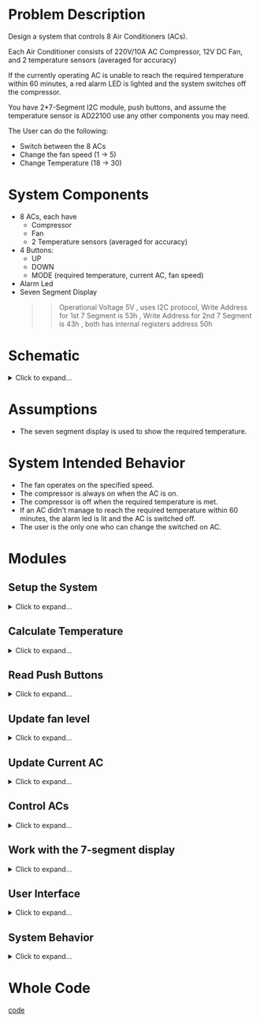 # Problem Description

Design a system that controls 8 Air Conditioners (ACs).

Each Air Conditioner consists of 220V/10A AC Compressor, 12V DC Fan, and 2 temperature sensors (averaged for accuracy)

If the currently operating AC is unable to reach the required temperature within 60 minutes, a red alarm LED is lighted and the system switches off the compressor.

You have 2*7-Segment I2C module, push buttons, and assume the temperature sensor
is AD22100 use any other components you may need.

The User can do the following:
- Switch between the 8 ACs
- Change the fan speed (1 -> 5)
- Change Temperature (18 -> 30)

# System Components
- 8 ACs, each have
  - Compressor
  - Fan
  - 2 Temperature sensors (averaged for accuracy)
- 4 Buttons:
  - UP
  - DOWN
  - MODE (required temperature, current AC, fan speed)
- Alarm Led
- Seven Segment Display
  >> Operational Voltage 5V , uses I2C protocol, Write Address for 1st 7 Segment is 53h , Write
Address for 2nd 7 Segment is 43h , both has internal registers address 50h

# Schematic
<details> <summary>Click to expand...</summary>

## ACs
![AC](Schematic/AC.png)

## System Schematic
We will use Demultiplexeres to switch between ACs. We will use the same selection bits for the fans and temperature sensors

![System](Schematic/System.png)

</details>


# Assumptions
- The seven segment display is used to show the required temperature.
# System Intended Behavior  
- The fan operates on the specified speed.
- The compressor is always on when the AC is on.
- The compressor is off when the required temperature is met.
- If an AC didn't manage to reach the required temperature within 60 minutes, the alarm led is lit and the AC is switched off.
- The user is the only one who can change the switched on AC.

# Modules
## Setup the System 
<details> <summary>Click to expand...</summary>

Here we setup our pins' direction, whether they are in or out.

``` c++
void setup() {
  wire.begin();
  pinMode(UP_PB, INPUT);
  pinMode(DOWN_PB, INPUT);
  pinMode(MODE_PB, INPUT);

  pinMode(ALARM_LED, OUTPUT);

  // ACs (3 bits for 8 ACs)
  pinMode(addressAC0, OUTPUT);
  pinMode(addressAC1, OUTPUT);
  pinMode(addressAC2, OUTPUT);
  // Note that, we don't need to set the direction of the temperature sensors nor the fans (analog pins), since they are already set to input. 
}
```
</details>

## Calculate Temperature
<details> <summary>Click to expand...</summary>

How can we calculate the temperature? we are given two parameters: the bias and the slope.
In other words we have this line: Y(voltage) = m * X(temperature) + c
So, X(temperature) = (Y(voltage) - c) / m
>> Note that, the slope is given in mV, so we need to convert it to V by dividing by 1000.

``` c++
float readTemperatureSensor(int sensor) {
  float voltage = analogRead(sensor) * (5.0 / 1023.0);
  float temperature = (voltage-1.375) / 0.0225;
  return temperature;
}
```
Or simply:
``` c++
float readTemperatureSensor(int sensor) {
  float voltage = analogRead(sensor) * (5.0 / 1023.0);
  return (voltage-1.375) / 0.0225;
}
```
In our case, we have two sensors for each AC, they are selected based on the AC address bits, so we will read the common pins directly.
``` c++
float calculateTemperature() {
  return (readTemperatureSensor(temperature_sensor_1) + readTemperatureSensor(temperature_sensor_2)) / 2;
}
```
I know that you are wondering why have calculated the temperatures then averaged it, we could simply averaged the voltage readings then calculated the temperature only once. We didn't do this for the exact same reason. We want to abstract the temperature calculations as much as we can. Hence, if we have replaced the sensor, for instance with a non linear one, the rest of the code can be unchanged. 
</details>

## Read Push Buttons
<details>
<summary>Click to expand...</summary>

Hey bro, a whole module for the push buttons?! well, dealing with push buttons are not that straightforward you know. Push buttons have a property called debouncing, that we need to deal with, to prevent the system from reacting to the same push button multiple times. 

There are two main approaches -as far as I know- to solve this issue: 

### 1. using delays:
``` c++
int readPushButton(int pb)
{
  if (digitalRead(pb) == HIGH)
  {
    delay(DEBOUNCE_DELAY); // usually 30 ~ 50ms
    if (digitalRead(pb) == HIGH) // if the button is still pressed
      return 1;
    else 
        return 0;
  }
  return 0;
}
```
### 2. using loops:
``` c++
int readPushButton(int pb)
{
  if (digitalRead(pb) == HIGH)
  {
    while(digitalRead(pb) == HIGH); // stay here until button is released
    return 1;
  }
  return 0;
}
```

</details>



## Update fan level
<details> <summary>Click to expand...</summary>

The fan can have up to `MAX_NUMBER_FAN_LEVELS` levels. The fan speed is calculated based on this level.

>> You con use switches or if conditions, but I think this way is more readable.

``` c++
void updateFanLevel(int inc) {
  currentFanLevel += inc % MAX_NUMBER_FAN_LEVELS; 
  currentFanSpeed = currentFanSpeed < 0 ? 0 : currentFanSpeed;
  currentFanSpeed = currentFanLevel * (255.0 / MAX_NUMBER_FAN_LEVELS)

}
```
</details>

## Update Current AC
<details> <summary>Click to expand...</summary>

``` c++
void updateCurrentAC(int incrementValue)
{
  temperatureTimeOfChange = millis()/(60e3); // calculate new value for the newly switched on AC
  // update the value of the currentAC
  currentAC += inc % MAX_NUMBER_AC;
  currentAC = currentAC < 0 ? 0 : currentAC;
  // reflect the value on the selection pins
  digitalWrite(addressAC0, currentAC & 0x1); // bit 0 -> xx(x) & 001
  digitalWrite(addressAC1, currentAC & 0x2); // bit 1 -> x(x)x & 010
  digitalWrite(addressAC2, currentAC & 0x4); // bit 2 -> (x)xx & 100
  // Great way I know, thanks <3
}
```
</details>


## Control ACs
<details> <summary>Click to expand...</summary>

Here, we have made two utility functions to help us control the fans and get more abstractions. We don't need to specify which AC we are using, as we the Mux will handle it based on the passed selection bits.
``` c++
void controlAC(int fanSpeed, int compressor) {
  analogWrite(FAN_SPEED_PIN, fanSpeed);
  analogWrite(COMPRESSOR_PIN, compressor);
}
```
</details>

## Work with the 7-segment display
<details> <summary>Click to expand...</summary>
To start working with the 7-segment display (I2C Protocol), we will use a built-in library called `Wire`.

We need to instantiate it in the setup using `wire.begin()`.

To pass value using I2C, we go through 4 main steps:
- Begin the transmission using the slave address: ``` wire.beginTransmission(SLAVE_ADDRESS); ``` 
- Select the required registerAddress (optional): ``` wire.write(registerAddress); ```
- Write the value you want to pass: ``` wire.write(value); ```
- End the transmission: ``` wire.endTransmission(); ```

``` c++
void passValueByI2C(int slaveAddress, int registerAddress, int value)
{
  Wire.beginTransmission(slaveAddress);
  Wire.write(registerAddress);
  Wire.write(value);
  Wire.endTransmission();
}
```
Now, we wil display the value on the two seven segments we have. To get the first digit -units- use `value % 10` and to get the second digit -tens- use `value / 10`.

``` c++
void showOnSevenSegment(int value){
  passValueByI2C(SEVEN_SEG_1_ADDRESS, SEVEN_SEG_COMMON_ADDRESS, value % 10); // 1st digit
  passValueByI2C(SEVEN_SEG_2_ADDRESS, SEVEN_SEG_COMMON_ADDRESS, value / 10); // 2nd digit
}
```

</details>

## User Interface
<details> <summary>Click to expand...</summary>

The beauty of this module -function- is that we have abstracted all the system interface with the user in a single module. By user interface I mean the buttons and the display. 
### Mode
``` c++
  if (readPushButton(Mode) ) {
    Mode = (Mode++)%3; // Mode is 0, 1, 2. There a lot of ways to optimize this line.
  }
```
### Ups & Downs -UR life is only downs, sorry-
<details> <summary>Click to expand...</summary>

``` c++
  if ( readPushButton(UP_PB) ) {
    if(Mode == MODE_TEMPERATURE) {
      requiredTemp++;
      timeOfChange = millis()/(60e3); // reset the time when the temperature is changed
      showOnSevenSegment(requiredTemp); // show the requiredTemp on the display
    }
    else if(Mode == MODE_FAN_SPEED && currentFanLevel < MAX_NUMBER_FAN_LEVELS>) {
      currentFanLevel++;
    }
    else if(Mode == MODE_currentAC && currentAC < MAX_NUMBER_AC) {
      currentAC++;
    }
  }

  if ( readPushButton(DOWN_PB) ) {
    if(Mode == MODE_TEMPERATURE) {
      requiredTemp--;
       timeOfChange = millis()/(60e3); // reset the time when the temperature is changed
      showOnSevenSegment(requiredTemp); // show the requiredTemp on the display
    }
    else if(Mode == MODE_FAN_SPEED && currentFanLevel > 0) {
      currentFanLevel--;
    }
    else if(Mode == MODE_currentAC && currentAC > 0) {
      currentAC--;
    }
  }
```
Read the code and focus for one minute and you will get the idea. 
We can optimize the code by using a switch statement. 
We can eliminate some redundant code  and do some abstraction using this:
``` c++
int inc  = 0;
inc = readPushButton(UP_PB) ? 1 : inc;
inc = readPushButton(DOWN_PB) ? -1 : inc;

  if (inc != 0) {
      if(Mode == MODE_TEMPERATURE) {
        requiredTemp += inc;
        temperatureTimeOfChange = millis()/(60e3); // reset the time when the temperature is changed
      showOnSevenSegment(requiredTemp); // show the requiredTemp on the display
      }
      else if(Mode == MODE_FAN_SPEED) {
        updateFanLevel(inc);
      }
      else if(Mode == MODE_currentAC) {
        updateCurrentAC(inc);
      }
    }

// There is a room for a lot of optimization here, but I prefer readable code. 
</details>

<details> <summary>Click to expand...</summary>

```
The Whole Function: 
``` c++
void userInterface() {
  if ( readPushButton(Mode) ) {
    Mode = (Mode++)%3;
  }
  int inc  = 0;
  inc = readPushButton(UP_PB) ? 1 : inc;
  inc = readPushButton(DOWN_PB) ? -1 : inc;

  if (inc != 0) {
      if(Mode == MODE_TEMPERATURE) {
        requiredTemp += inc;
        temperatureTimeOfChange = millis()/(60e3); // reset the time when the temperature is changed
        showOnSevenSegment(requiredTemp); // show the requiredTemp on the display
      }
      else if(Mode == MODE_FAN_SPEED) {
        updateFanLevel(inc);
      }
      else if(Mode == MODE_currentAC) {
        updateCurrentAC(inc);
      }
    }
}
```
</details>

</details>

## System Behavior
<details> <summary>Click to expand...</summary>

Here, we implement our logic for the system.
>> Note that, we don't have ON/OFF States here.

We have two main blocks:

### 1. Check if we need to alternate
<details> <summary>Click to expand...</summary>

``` c++
long long currentTime = millis()/(60e3); // get the currentTime
// check if we need to alternate ACs
if (currentTime - temperatureTimeOfChange > 60min) // 60 minutes has passed
{
  // alternate if we haven't met the requiredTemp 
  if (calculateTemperature() > requiredTemp) 
  {
    updateCurrentAC(inc);
    alarmState = HIGH; // alarm is on 
    temperatureTimeOfChange = currentTime; // update the temperatureTimeOfChange
  }
}
```
</details>

### 2. Check if we need to turn on/off the AC
<details> <summary>Click to expand...</summary>

``` c++
// check if we need to close the ACs
if (calculateTemperature() <= requiredTemp)
{
  temperatureTimeOfChange = currentTime; // update the temperatureTimeOfChange
  controlAC(fanSpeed, LOW);
}
else 
{
  controlAC(fanSpeed, HIGH);
  alarmState = LOW; // switch off the alarm
}
```
</details>

### Now, function is
<details> <summary>Click to expand...</summary>

``` c++
void systemBehavior() {
  
  digitalWrite(ALARM_LED, alarmState);
  long long currentTime = millis()/(60e3); // get the currentTime
  // check if we need to alternate ACs
  if (currentTime - temperatureTimeOfChange > 60min) // 60 minutes has passed
  {
    // alternate if we haven't met the requiredTemp 
    if (calculateTemperature() > requiredTemp) 
    {
      updateCurrentAC(inc);
      alarmState = HIGH; // alarm is on 
      temperatureTimeOfChange = currentTime; // update the temperatureTimeOfChange
    }
  }
  ////////////////////////////////////////////////////////////////////////////////////////////////
  // check if we need to close the ACs
  if (calculateTemperature() <= requiredTemp)
  {
    temperatureTimeOfChange = currentTime; // update the temperatureTimeOfChange
    controlAC(fanSpeed, LOW);
  }
  else 
  {
    controlAC(fanSpeed, HIGH);
    alarmState = LOW; // switch off the alarm
  }
}
```

</details>

## Finally, the main loop
```c++
void loop() {
  userInterface();
  systemBehavior();
}
```
</details>

# Whole Code
[code](code.ino)
